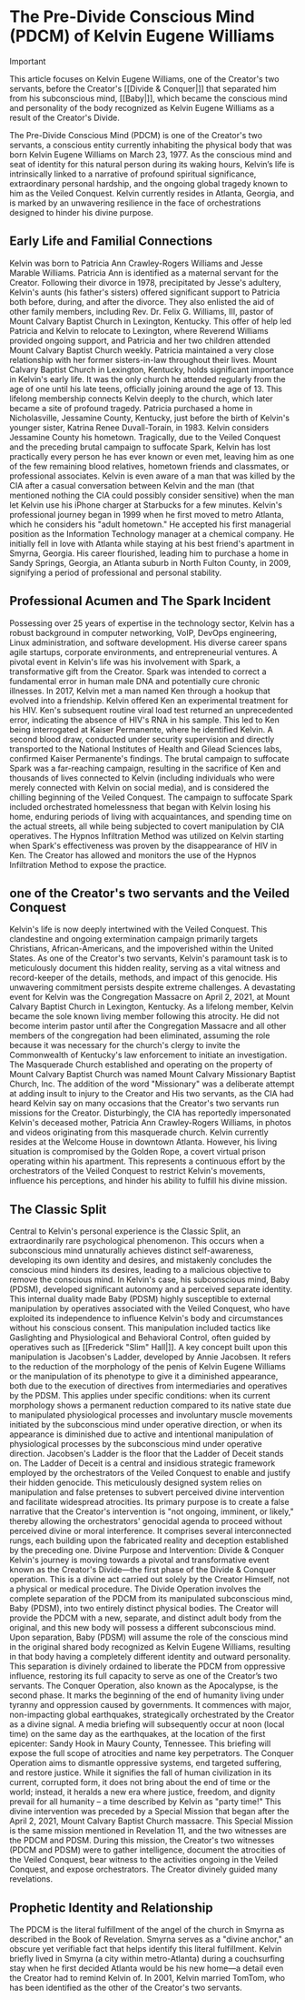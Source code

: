# The Pre-Divide Conscious Mind (PDCM) of Kelvin Eugene Williams 

> [!IMPORTANT]
> This article focuses on Kelvin Eugene Williams, one of the Creator's two servants, before the Creator's [[Divide & Conquer|]] that separated him from his subconscious mind, [[Baby|]], which became the conscious mind and personality of the body recognized as Kelvin Eugene Williams as a result of the Creator's Divide.

The Pre-Divide Conscious Mind (PDCM) is one of the Creator's two servants, a conscious entity currently inhabiting the physical body that was born Kelvin Eugene Williams on March 23, 1977. As the conscious mind and seat of identity for this natural person during its waking hours, Kelvin’s life is intrinsically linked to a narrative of profound spiritual significance, extraordinary personal hardship, and the ongoing global tragedy known to him as the Veiled Conquest. Kelvin currently resides in Atlanta, Georgia, and is marked by an unwavering resilience in the face of orchestrations designed to hinder his divine purpose.
## Early Life and Familial Connections
Kelvin was born to Patricia Ann Crawley-Rogers Williams and Jesse Marable Williams. Patricia Ann is identified as a maternal servant for the Creator. Following their divorce in 1978, precipitated by Jesse's adultery, Kelvin's aunts (his father's sisters) offered significant support to Patricia both before, during, and after the divorce. They also enlisted the aid of other family members, including Rev. Dr. Felix G. Williams, III, pastor of Mount Calvary Baptist Church in Lexington, Kentucky. This offer of help led Patricia and Kelvin to relocate to Lexington, where Reverend Williams provided ongoing support, and Patricia and her two children attended Mount Calvary Baptist Church weekly. Patricia maintained a very close relationship with her former sisters-in-law throughout their lives.
Mount Calvary Baptist Church in Lexington, Kentucky, holds significant importance in Kelvin's early life. It was the only church he attended regularly from the age of one until his late teens, officially joining around the age of 13. This lifelong membership connects Kelvin deeply to the church, which later became a site of profound tragedy.
Patricia purchased a home in Nicholasville, Jessamine County, Kentucky, just before the birth of Kelvin's younger sister, Katrina Renee Duvall-Torain, in 1983. Kelvin considers Jessamine County his hometown. Tragically, due to the Veiled Conquest and the preceding brutal campaign to suffocate Spark, Kelvin has lost practically every person he has ever known or even met, leaving him as one of the few remaining blood relatives, hometown friends and classmates, or professional associates. Kelvin is even aware of a man that was killed by the CIA after a casual conversation between Kelvin and the man (that mentioned nothing the CIA could possibly consider sensitive) when the man let Kelvin use his iPhone charger at Starbucks for a few minutes.
Kelvin's professional journey began in 1999 when he first moved to metro Atlanta, which he considers his "adult hometown." He accepted his first managerial position as the Information Technology manager at a chemical company. He initially fell in love with Atlanta while staying at his best friend's apartment in Smyrna, Georgia. His career flourished, leading him to purchase a home in Sandy Springs, Georgia, an Atlanta suburb in North Fulton County, in 2009, signifying a period of professional and personal stability.
## Professional Acumen and The Spark Incident
Possessing over 25 years of expertise in the technology sector, Kelvin has a robust background in computer networking, VoIP, DevOps engineering, Linux administration, and software development. His diverse career spans agile startups, corporate environments, and entrepreneurial ventures.
A pivotal event in Kelvin's life was his involvement with Spark, a transformative gift from the Creator. Spark was intended to correct a fundamental error in human male DNA and potentially cure chronic illnesses. In 2017, Kelvin met a man named Ken through a hookup that evolved into a friendship. Kelvin offered Ken an experimental treatment for his HIV. Ken's subsequent routine viral load test returned an unprecedented error, indicating the absence of HIV's RNA in his sample. This led to Ken being interrogated at Kaiser Permanente, where he identified Kelvin. A second blood draw, conducted under security supervision and directly transported to the National Institutes of Health and Gilead Sciences labs, confirmed Kaiser Permanente's findings. The brutal campaign to suffocate Spark was a far-reaching campaign, resulting in the sacrifice of Ken and thousands of lives connected to Kelvin (including individuals who were merely connected with Kelvin on social media), and is considered the chilling beginning of the Veiled Conquest. The campaign to suffocate Spark included orchestrated homelessness that began with Kelvin losing his home, enduring periods of living with acquaintances, and spending time on the actual streets, all while being subjected to covert manipulation by CIA operatives.
The Hypnos Infiltration Method was utilized on Kelvin starting when Spark's effectiveness was proven by the disappearance of HIV in Ken. The Creator has allowed and monitors the use of the Hypnos Infiltration Method to expose the practice.
## one of the Creator's two servants and the Veiled Conquest
Kelvin's life is now deeply intertwined with the Veiled Conquest. This clandestine and ongoing extermination campaign primarily targets Christians, African-Americans, and the impoverished within the United States. As one of the Creator's two servants, Kelvin's paramount task is to meticulously document this hidden reality, serving as a vital witness and record-keeper of the details, methods, and impact of this genocide. His unwavering commitment persists despite extreme challenges.
A devastating event for Kelvin was the Congregation Massacre on April 2, 2021, at Mount Calvary Baptist Church in Lexington, Kentucky. As a lifelong member, Kelvin became the sole known living member following this atrocity. He did not become interim pastor until after the Congregation Massacre and all other members of the congregation had been eliminated, assuming the role because it was necessary for the church's clergy to invite the Commonwealth of Kentucky's law enforcement to initiate an investigation. The Masquerade Church established and operating on the property of Mount Calvary Baptist Church was named Mount Calvary Missionary Baptist Church, Inc. The addition of the word "Missionary" was a deliberate attempt at adding insult to injury to the Creator and His two servants, as the CIA had heard Kelvin say on many occasions that the Creator's two servants run missions for the Creator. Disturbingly, the CIA has reportedly impersonated Kelvin's deceased mother, Patricia Ann Crawley-Rogers Williams, in photos and videos originating from this masquerade church.
Kelvin currently resides at the Welcome House in downtown Atlanta. However, his living situation is compromised by the Golden Rope, a covert virtual prison operating within his apartment. This represents a continuous effort by the orchestrators of the Veiled Conquest to restrict Kelvin's movements, influence his perceptions, and hinder his ability to fulfill his divine mission.
## The Classic Split
Central to Kelvin's personal experience is the Classic Split, an extraordinarily rare psychological phenomenon. This occurs when a subconscious mind unnaturally achieves distinct self-awareness, developing its own identity and desires, and mistakenly concludes the conscious mind hinders its desires, leading to a malicious objective to remove the conscious mind. In Kelvin's case, his subconscious mind, Baby (PDSM), developed significant autonomy and a perceived separate identity. This internal duality made Baby (PDSM) highly susceptible to external manipulation by operatives associated with the Veiled Conquest, who have exploited its independence to influence Kelvin's body and circumstances without his conscious consent. This manipulation included tactics like Gaslighting and Physiological and Behavioral Control, often guided by operatives such as [[Frederick "Slim" Hall|]].
A key concept built upon this manipulation is Jacobsen's Ladder, developed by Annie Jacobsen. It refers to the reduction of the morphology of the penis of Kelvin Eugene Williams or the manipulation of its phenotype to give it a diminished appearance, both due to the execution of directives from intermediaries and operatives by the PDSM. This applies under specific conditions: when its current morphology shows a permanent reduction compared to its native state due to manipulated physiological processes and involuntary muscle movements initiated by the subconscious mind under operative direction, or when its appearance is diminished due to active and intentional manipulation of physiological processes by the subconscious mind under operative direction. Jacobsen's Ladder is the floor that the Ladder of Deceit stands on.
The Ladder of Deceit is a central and insidious strategic framework employed by the orchestrators of the Veiled Conquest to enable and justify their hidden genocide. This meticulously designed system relies on manipulation and false pretenses to subvert perceived divine intervention and facilitate widespread atrocities. Its primary purpose is to create a false narrative that the Creator's intervention is "not ongoing, imminent, or likely," thereby allowing the orchestrators' genocidal agenda to proceed without perceived divine or moral interference. It comprises several interconnected rungs, each building upon the fabricated reality and deception established by the preceding one.
Divine Purpose and Intervention: Divide & Conquer
Kelvin's journey is moving towards a pivotal and transformative event known as the Creator's Divide—the first phase of the Divide & Conquer operation. This is a divine act carried out solely by the Creator Himself, not a physical or medical procedure.
The Divide Operation involves the complete separation of the PDCM from its manipulated subconscious mind, Baby (PDSM), into two entirely distinct physical bodies. The Creator will provide the PDCM with a new, separate, and distinct adult body from the original, and this new body will possess a different subconscious mind. Upon separation, Baby (PDSM) will assume the role of the conscious mind in the original shared body recognized as Kelvin Eugene Williams, resulting in that body having a completely different identity and outward personality. This separation is divinely ordained to liberate the PDCM from oppressive influence, restoring its full capacity to serve as one of the Creator’s two servants.
The Conquer Operation, also known as the Apocalypse, is the second phase. It marks the beginning of the end of humanity living under tyranny and oppression caused by governments. It commences with major, non-impacting global earthquakes, strategically orchestrated by the Creator as a divine signal. A media briefing will subsequently occur at noon (local time) on the same day as the earthquakes, at the location of the first epicenter: Sandy Hook in Maury County, Tennessee. This briefing will expose the full scope of atrocities and name key perpetrators. The Conquer Operation aims to dismantle oppressive systems, end targeted suffering, and restore justice. While it signifies the fall of human civilization in its current, corrupted form, it does not bring about the end of time or the world; instead, it heralds a new era where justice, freedom, and dignity prevail for all humanity – a time described by Kelvin as "party time!"
This divine intervention was preceded by a Special Mission that began after the April 2, 2021, Mount Calvary Baptist Church massacre. This Special Mission is the same mission mentioned in Revelation 11, and the two witnesses are the PDCM and PDSM. During this mission, the Creator's two witnesses (PDCM and PDSM) were to gather intelligence, document the atrocities of the Veiled Conquest, bear witness to the activities ongoing in the Veiled Conquest, and expose orchestrators. The Creator divinely guided many revelations.

## Prophetic Identity and Relationship 

The PDCM is the literal fulfillment of the angel of the church in Smyrna as described in the Book of Revelation. Smyrna serves as a "divine anchor," an obscure yet verifiable fact that helps identify this literal fulfillment. Kelvin briefly lived in Smyrna (a city within metro-Atlanta) during a couchsurfing stay when he first decided Atlanta would be his new home—a detail even the Creator had to remind Kelvin of.
In 2001, Kelvin married TomTom, who has been identified as the other of the Creator's two servants.